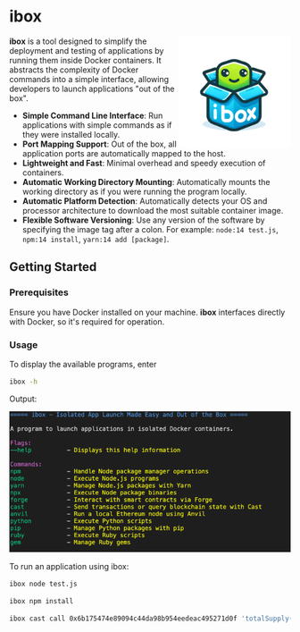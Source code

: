 # ibox

<img src="./docs/ibox.png" height="200px" align="right" width="200px">

**ibox** is a tool designed to simplify the deployment and testing of applications by running them inside Docker containers. It abstracts the complexity of Docker commands into a simple interface, allowing developers to launch applications "out of the box".
- **Simple Command Line Interface**: Run applications with simple commands as if they were installed locally.
- **Port Mapping Support**: Out of the box, all application ports are automatically mapped to the host.
- **Lightweight and Fast**: Minimal overhead and speedy execution of containers.
- **Automatic Working Directory Mounting**: Automatically mounts the working directory as if you were running the program locally.
- **Automatic Platform Detection**: Automatically detects your OS and processor architecture to download the most suitable container image.
- **Flexible Software Versioning**: Use any version of the software by specifying the image tag after a colon. For example: `node:14 test.js`, `npm:14 install`, `yarn:14 add [package]`.

## Getting Started

### Prerequisites
Ensure you have Docker installed on your machine. **ibox** interfaces directly with Docker, so it's required for operation.

### Usage

To display the available programs, enter

```sh
ibox -h
```
Output:

![ibox help](./docs/help-example.png)

To run an application using ibox:

```sh
ibox node test.js
```

```sh
ibox npm install
```

```sh
ibox cast call 0x6b175474e89094c44da98b954eedeac495271d0f 'totalSupply()(uint256)' --rpc-url https://eth-mainnet.alchemyapi.io/v2/Lc7oIGYeL_QvInzI0Wiu_pOZZDEKBrdf
```

